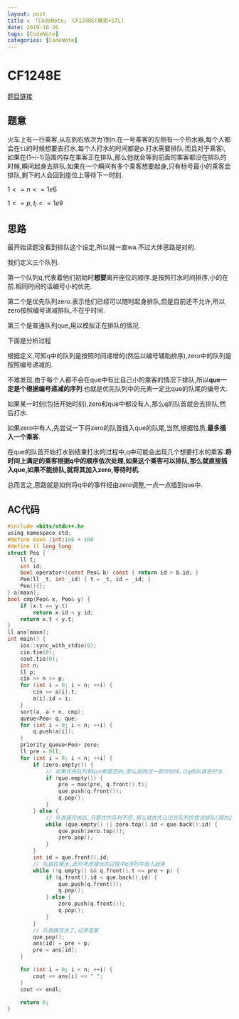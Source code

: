 ```yaml
---
layout: post
title : 「CodeNote」 CF1248E(模拟+STL)
date: 2019-10-26
tags: [CodeNote]
categories: [CodeNote]
---
```

# CF1248E

[题目链接](https://codeforc.es/contest/1248/problem/E)

## 题意

火车上有一行乘客,从左到右依次为1到n.在一号乘客的左侧有一个热水器,每个人都会在`ti`的时候想要去打水,每个人打水的时间都是p.打水需要排队.而且对于乘客i,如果在(1~i-1)范围内存在乘客正在排队,那么他就会等到前面的乘客都没在排队的时候,瞬间起身去排队.如果在一个瞬间有多个乘客想要起身,只有标号最小的乘客会排队,剩下的人会回到座位上等待下一时刻.

$1<=n<=1e6$

$1<=p,t_i<=1e9$

## 思路

最开始读题没看到排队这个设定,所以就一直wa.不过大体思路是对的.

我们定义三个队列.

第一个队列q,代表着他们初始时**想要**离开座位的顺序.是按照打水时间排序,小的在前.相同时间的话编号小的优先.

第二个是优先队列zero.表示他们已经可以随时起身排队,但是目前还不允许,所以zero按照编号递减排队,不在乎时间.

第三个是普通队列que,用以模拟正在排队的情况.

下面是分析过程

根据定义,可知q中的队列是按照时间递增的(然后以编号辅助排序),zero中的队列是按照编号递减的.

不难发现,由于每个人都不会在que中有比自己小的乘客的情况下排队,所以**que一定是个根据编号递减的序列**.也就是优先队列中的元素一定比que的队尾的编号大.

如果某一时刻(包括开始时刻),zero和que中都没有人,那么q的队首就会去排队,然后打水.

如果zero中有人,先尝试一下将zero的队首插入que的队尾,当然,根据性质,**最多插入一个乘客**.

在que的队首开始打水到结束打水的过程中,q中可能会出现几个想要打水的乘客.**将时间上满足的乘客根据q中的顺序依次处理,如果这个乘客可以排队,那么就直接插入que,如果不能排队,就将其加入zero,等待时机**.

总而言之,思路就是如何将q中的事件经由zero调整,一点一点插到que中.

## AC代码

```c
#include <bits/stdc++.h>
using namespace std;
#define maxn (int)1e6 + 100
#define ll long long
struct Peo {
    ll t;
    int id;
    bool operator<(const Peo& b) const { return id > b.id; }
    Peo(ll _t, int _id) { t = _t, id = _id; }
    Peo(){};
} a[maxn];
bool cmp(Peo& x, Peo& y) {
    if (x.t == y.t)
        return x.id < y.id;
    return x.t < y.t;
}
ll ans[maxn];
int main() {
    ios::sync_with_stdio(0);
    cin.tie(0);
    cout.tie(0);
    int n;
    ll p;
    cin >> n >> p;
    for (int i = 0; i < n; ++i) {
        cin >> a[i].t;
        a[i].id = i;
    }
    sort(a, a + n, cmp);
    queue<Peo> q, que;
    for (int i = 0; i < n; ++i) {
        q.push(a[i]);
    }
    priority_queue<Peo> zero;
    ll pre = 0ll;
    for (int i = 0; i < n; ++i) {
        if (zero.empty()) {
            // 如果优先队列和que都是空的,那么就跳过一部分时间,让q的队首去打水
            if (que.empty()) {
                pre = max(pre, q.front().t);
                que.push(q.front());
                q.pop();
            }
        } else {
            // 队首接完水后,只要优先队列不空,那么就优先让优先队列的尝试排队(因为此时q中的都还没到喝水的时候)
            while (que.empty() || zero.top().id < que.back().id) {
                que.push(zero.top());
                zero.pop();
            }
        }
        int id = que.front().id;
        // 队首在接水,此时考虑接水的过程中q序列中有人起身
        while (!q.empty() && q.front().t <= pre + p) {
            if (q.front().id < que.back().id) {
                que.push(q.front());
                q.pop();
            } else {
                zero.push(q.front());
                q.pop();
            }
        }
        // 队首接完水了,记录答案
        que.pop();
        ans[id] = pre + p;
        pre = ans[id];
    }

    for (int i = 0; i < n; ++i) {
        cout << ans[i] << " ";
    }
    cout << endl;

    return 0;
}
```

